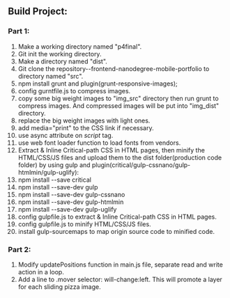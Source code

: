 ## Build Project:
### Part 1:
1. Make a working directory named "p4final".
2. Git init the working directory.
3. Make a directory named "dist".
4. Git clone the repository--frontend-nanodegree-mobile-portfolio to directory named "src".
5. npm install grunt and plugin(grunt-responsive-images);
6. config gurntfile.js to compress images.
7. copy some big weight images to "img_src" directory then run grunt to compress images. And compressed images will be put into "img_dist" directory.
8. replace the big weight images with light ones.
9. add media="print" to the CSS link if necessary.
10. use async attribute on *script* tag.
11. use web font loader function to load fonts from vendors.
12. Extract & Inline Critical-path CSS in HTML pages, then minify the HTML/CSS/JS files and upload them to the dist folder(production code folder) by using gulp and plugin(critical/gulp-cssnano/gulp-htmlmin/gulp-uglify):
  1. npm install --save critical
  2. npm install --save-dev gulp
  3. npm install --save-dev gulp-cssnano
  4. npm install --save-dev gulp-htmlmin
  5. npm install --save-dev gulp-uglify
  6. config gulpfile.js to extract & Inline Critical-path CSS in HTML pages.
  7. config gulpfile.js to minify HTML/CSS/JS files.
13. install gulp-sourcemaps to map origin source code to minified code.
### Part 2:
1. Modify updatePositions function in main.js file, separate read and write action in a loop.
2. Add a line to .mover selector: will-change:left. This will promote a layer for each sliding pizza image.
